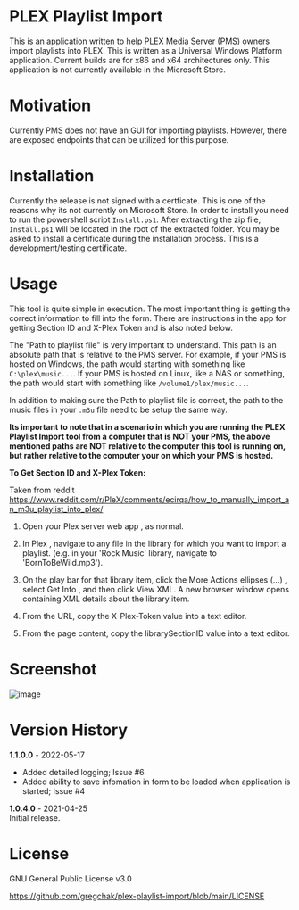 # PLEX Playlist Import
This is an application written to help PLEX Media Server (PMS) owners import playlists into PLEX.  This is written as a Universal Windows Platform application.  Current builds are for x86 and x64 architectures only. This application is not currently available in the Microsoft Store.

# Motivation
Currently PMS does not have an GUI for importing playlists. However, there are exposed endpoints that can be utilized for this purpose.

# Installation
Currently the release is not signed with a certficate.  This is one of the reasons why its not currently on Microsoft Store.  In order to install you need to run the powershell script `Install.ps1`.  After extracting the zip file, `Install.ps1` will be located in the root of the extracted folder. You may be asked to install a certificate during the installation process.  This is a development/testing certificate.

# Usage
This tool is quite simple in execution.  The most important thing is getting the correct information to fill into the form.  There are instructions in the app for getting Section ID and X-Plex Token and is also noted below.  

The "Path to playlist file" is very important to understand.  This path is an absolute path that is relative to the PMS server.  For example, if your PMS is hosted on Windows, the path would starting with something like `C:\plex\music...`.  If your PMS is hosted on Linux, like a NAS or something, the path would start with something like `/volume1/plex/music...`.  

In addition to making sure the Path to playlist file is correct, the path to the music files in your `.m3u` file need to be setup the same way.  

**Its important to note that in a scenario in which you are running the PLEX Playlist Import tool from a computer that is NOT your PMS, the above mentioned paths are NOT relative to the computer this tool is running on, but rather relative to the computer your on which your PMS is hosted.**

**To Get Section ID and X-Plex Token:**

Taken from reddit 
https://www.reddit.com/r/PleX/comments/ecirqa/how_to_manually_import_an_m3u_playlist_into_plex/
1. Open your Plex server web app , as normal.

2. In Plex , navigate to any file in the library for which you want to import a playlist. (e.g. in your 'Rock Music' library, navigate to 'BornToBeWild.mp3').

3. On the play bar for that library item, click the More Actions ellipses (...) , select Get Info , and then click View XML. A new browser window opens containing XML details about the library item.

4. From the URL, copy the X-Plex-Token value into a text editor.

5. From the page content, copy the librarySectionID value into a text editor.

# Screenshot
![image](https://user-images.githubusercontent.com/5882933/116017209-fe3a8b00-a60c-11eb-8667-b39be11241e8.png)

# Version History

**1.1.0.0** - 2022-05-17  
- Added detailed logging; Issue #6
- Added ability to save infomation in form to be loaded when application is started; Issue #4

**1.0.4.0** - 2021-04-25  
Initial release.

# License
GNU General Public License v3.0

https://github.com/gregchak/plex-playlist-import/blob/main/LICENSE

